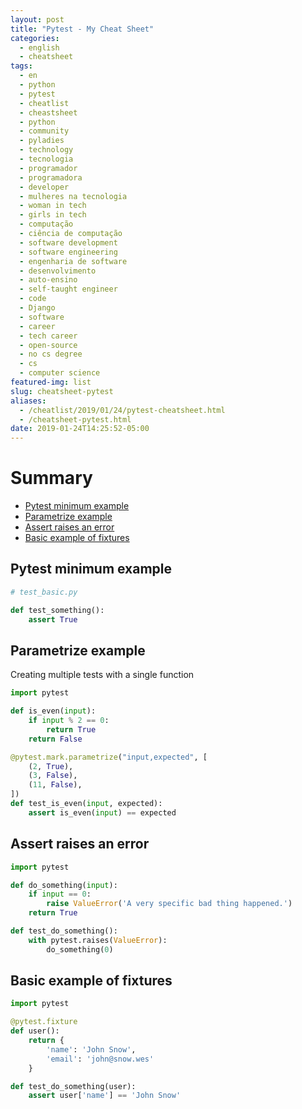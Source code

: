 ```yaml
---
layout: post
title: "Pytest - My Cheat Sheet"
categories:
  - english
  - cheatsheet
tags:
  - en
  - python
  - pytest
  - cheatlist
  - cheastsheet
  - python
  - community 
  - pyladies
  - technology
  - tecnologia
  - programador
  - programadora
  - developer
  - mulheres na tecnologia
  - woman in tech
  - girls in tech
  - computação
  - ciência de computação
  - software development
  - software engineering
  - engenharia de software
  - desenvolvimento
  - auto-ensino
  - self-taught engineer
  - code
  - Django
  - software
  - career
  - tech career
  - open-source
  - no cs degree
  - cs
  - computer science
featured-img: list
slug: cheatsheet-pytest
aliases: 
  - /cheatlist/2019/01/24/pytest-cheatsheet.html
  - /cheatsheet-pytest.html
date: 2019-01-24T14:25:52-05:00
---
```


# Summary

* [Pytest minimum example](#pytest-basics)
* [Parametrize example](#parametrize)
* [Assert raises an error](#assert-raises)
* [Basic example of fixtures](#fixtures)


<h2 id='pytest-basics'>Pytest minimum example</h2>

```python
# test_basic.py

def test_something():
    assert True
```

<h2 id='parametrize'>Parametrize example</h2>

Creating multiple tests with a single function

```python
import pytest

def is_even(input):
    if input % 2 == 0:
        return True
    return False

@pytest.mark.parametrize("input,expected", [
    (2, True),
    (3, False),
    (11, False),
])
def test_is_even(input, expected):
    assert is_even(input) == expected
```

<h2 id='assert-raises'>Assert raises an error</h2>

```python
import pytest

def do_something(input):
    if input == 0:
        raise ValueError('A very specific bad thing happened.')
    return True

def test_do_something():
    with pytest.raises(ValueError):
        do_something(0)
```

<h2 id='fixtures'>Basic example of fixtures</h2>

```python
import pytest

@pytest.fixture
def user():
    return {
        'name': 'John Snow',
        'email': 'john@snow.wes'
    }

def test_do_something(user):
    assert user['name'] == 'John Snow'
```
